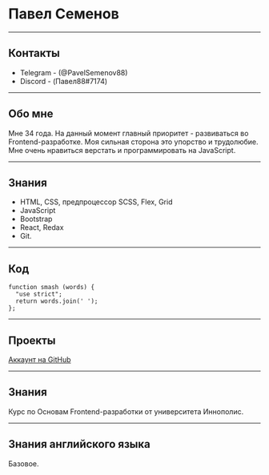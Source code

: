 # Павел Семенов


*****


## Контакты
* Telegram - (@PavelSemenov88) 
* Discord - (Павел88#7174)


*****


## Обо мне
Мне 34 года. На данный момент главный приоритет - развиваться во Frontend-разработке.
Моя сильная сторона это упорство и трудолюбие. Мне очень нравиться верстать и программировать на JavaScript.


*****


## Знания 
* HTML, CSS, предпроцессор SCSS, Flex, Grid
* JavaScript
* Bootstrap
* React, Redax
* Git.


*****


## Код
```
function smash (words) {
  "use strict";
  return words.join(' ');
};
```


*****



## Проекты 
[Аккаунт на GitHub](https://github.com/PavelSemenov88)


*****


## Знания
Курс по Основам Frontend-разработки от университета Иннополис.


*****


## Знания английского языка
Базовое.